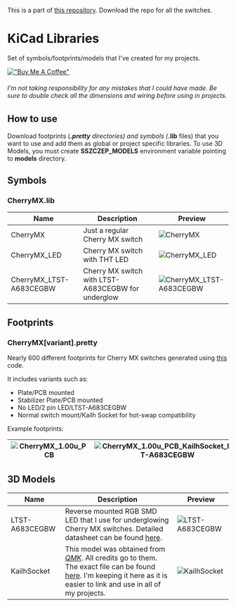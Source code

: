 This is a part of [this repository](https://github.com/sszczep/kicad-libraries). Download the repo for all the switches.
# KiCad Libraries

Set of symbols/footprints/models that I've created for my projects.

[!["Buy Me A Coffee"](https://www.buymeacoffee.com/assets/img/custom_images/orange_img.png)](https://www.buymeacoffee.com/sszczep)

###### I'm not taking responsibility for any mistakes that I could have made. Be sure to double check all the dimensions and wiring before using in projects. 

## How to use

Download footprints (***.pretty** directories) and symbols (***.lib** files) that you want to use and add them as global or project specific libraries. To use 3D Models, you must create **SSZCZEP_MODELS** environment variable pointing to **models** directory.

## Symbols

### CherryMX.lib

Name | Description | Preview
---- | ----------- | -------
CherryMX | Just a regular Cherry MX switch | ![CherryMX](https://raw.githubusercontent.com/sszczep/kicad-libraries/media/SYMBOL-CherryMX.jpg)
CherryMX_LED | Cherry MX switch with THT LED | ![CherryMX_LED](https://raw.githubusercontent.com/sszczep/kicad-libraries/media/SYMBOL-CherryMX_LED.jpg)
CherryMX_LTST-A683CEGBW | Cherry MX switch with LTST-A683CEGBW for underglow | ![CherryMX_LTST-A683CEGBW](https://raw.githubusercontent.com/sszczep/kicad-libraries/media/SYMBOL-CherryMX_LTST-A683CEGBW.jpg)

## Footprints

### CherryMX[variant].pretty

Nearly 600 different footprints for Cherry MX switches generated using [this](https://github.com/sszczep/kicad-libraries/blob/master/footprints/generateCherryMX.py) code. 

It includes variants such as:
* Plate/PCB mounted
* Stabilizer Plate/PCB mounted
* No LED/2 pin LED/LTST-A683CEGBW
* Normal switch mount/Kailh Socket for hot-swap compatibility

Example footprints:

![CherryMX_1.00u_PCB](https://raw.githubusercontent.com/sszczep/kicad-libraries/media/FOOTPRINT-CherryMX_1.00u_PCB.jpg) | ![CherryMX_1.00u_PCB_KailhSocket_LTST-A683CEGBW](https://raw.githubusercontent.com/sszczep/kicad-libraries/media/FOOTPRINT-CherryMX_1.00u_PCB_KailhSocket_LTST-A683CEGBW.jpg) | ![CherryMX_2.00u_PCB_Stab](https://raw.githubusercontent.com/sszczep/kicad-libraries/media/FOOTPRINT-CherryMX_2.00u_PCB_Stab.jpg)
---|---|---

## 3D Models

Name | Description | Preview
---- | ----------- | -------
LTST-A683CEGBW | Reverse mounted RGB SMD LED that I use for underglowing Cherry MX switches. Detailed datasheet can be found [here](https://optoelectronics.liteon.com/upload/download/DS35-2019-0032/LTST-A683CEGBW.PDF). | ![LTST-A683CEGBW](https://raw.githubusercontent.com/sszczep/kicad-libraries/media/MODEL-LTST-A683CEGBW.jpg)
KailhSocket | This model was obtained from [*QMK*](https://github.com/qmk). All credits go to them. The exact file can be found [here](https://github.com/qmk/qmk_hardware/blob/master/components/kailh_socket_mx.stp). I'm keeping it here as it is easier to link and use in all of my projects. | ![KailhSocket](https://raw.githubusercontent.com/sszczep/kicad-libraries/media/MODEL-KailhSocket.jpg)
